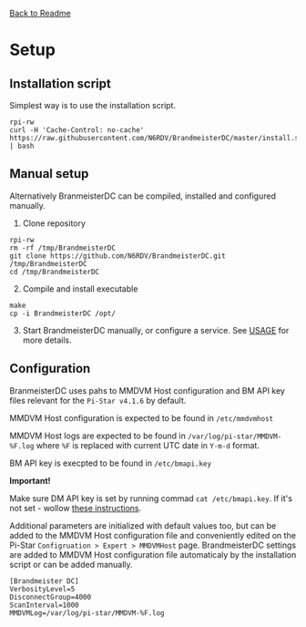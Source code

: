 [Back to Readme](README.md "Back to Readme")

# Setup

## Installation script
Simplest way is to use the installation script.
```
rpi-rw
curl -H 'Cache-Control: no-cache' https://raw.githubusercontent.com/N6RDV/BrandmeisterDC/master/install.sh | bash
```

## Manual setup
Alternatively BranmeisterDC can be compiled, installed and configured manually.
1. Clone repository
```
rpi-rw
rm -rf /tmp/BrandmeisterDC
git clone https://github.com/N6RDV/BrandmeisterDC.git /tmp/BrandmeisterDC
cd /tmp/BrandmeisterDC
```
2. Compile and install executable
```
make
cp -i BrandmeisterDC /opt/
```
3. Start BrandmeisterDC manually, or configure a service.
See [USAGE](USAGE.md) for more details.

## Configuration
BranmeisterDC uses pahs to MMDVM Host configuration and BM API key files relevant for the `Pi-Star v4.1.6` by default.

MMDVM Host configuration is expected to be found in `/etc/mmdvmhost`

MMDVM Host logs are expected to be found in `/var/log/pi-star/MMDVM-%F.log` where `%F` is replaced with current UTC date in `Y-m-d` format.

BM API key is execpted to be found in `/etc/bmapi.key`

**Important!** 

Make sure DM API key is set by running commad `cat /etc/bmapi.key`. If it's not set - wollow [these instructions](http://wiki.pistar.uk/PI-Star_integration_with_BrandMeister_API).

Additional parameters are initialized with default values too, but can be added to the MMDVM Host configuration file and conveniently edited on the Pi-Star `Configruation > Expert > MMDVMHost` page.
BrandmeisterDC settings are added to MMDVM Host configuration file automaticaly by the installation script or can be added manually.
```
[Brandmeister DC]
VerbosityLevel=5
DisconnectGroup=4000
ScanInterval=1000
MMDVMLog=/var/log/pi-star/MMDVM-%F.log
```
